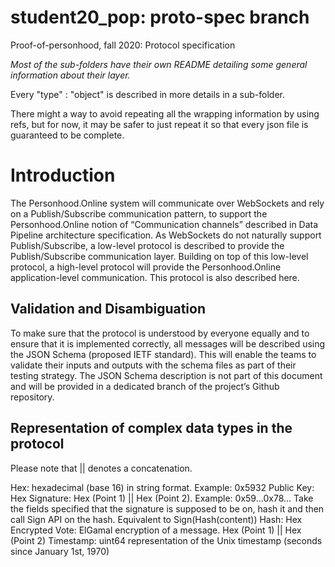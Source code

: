 # student20_pop: proto-spec branch
Proof-of-personhood, fall 2020: Protocol specification


_Most of the sub-folders have their own README detailing some general information about their layer._

Every "type" : "object" is described in more details in a sub-folder.

There might a way to avoid repeating all the wrapping information by using refs, but for now, it may be safer to just repeat it so that every json file is guaranteed to be complete.

# Introduction
The Personhood.Online system will communicate over WebSockets and rely on a Publish/Subscribe communication pattern, to support the Personhood.Online notion of “Communication channels” described in Data Pipeline architecture specification.
As WebSockets do not naturally support Publish/Subscribe, a low-level protocol is described to provide the Publish/Subscribe communication layer.
Building on top of this low-level protocol, a high-level protocol will provide the Personhood.Online application-level communication. This protocol is also described here.

## Validation and Disambiguation
To make sure that the protocol is understood by everyone equally and to ensure that it is implemented correctly, all messages will be described using the JSON Schema (proposed IETF standard). This will enable the teams to validate their inputs and outputs with the schema files as part of their testing strategy.
The JSON Schema description is not part of this document and will be provided in a dedicated branch of the project’s Github repository.

## Representation of complex data types in the protocol
Please note that || denotes a concatenation.

Hex: hexadecimal (base 16) in string format. Example: 0x5932
Public Key: Hex
Signature: Hex (Point 1) || Hex (Point 2). Example: 0x59...0x78...
Take the fields specified that the signature is supposed to be on, hash it and then call Sign API on the hash. Equivalent to Sign(Hash(content))
Hash: Hex
Encrypted Vote: ElGamal encryption of a message. Hex (Point 1) || Hex (Point 2)
Timestamp: uint64 representation of the Unix timestamp (seconds since January 1st, 1970)
